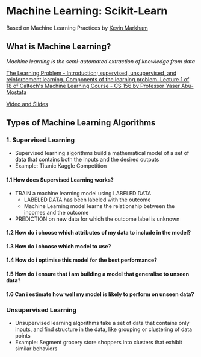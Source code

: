 # Machine Learning: Scikit-Learn

Based on Machine Learning Practices by [Kevin Markham](https://github.com/justmarkham)

## What is Machine Learning?

*Machine learning is the semi-automated extraction of knowledge from data*

[The Learning Problem - Introduction; supervised, unsupervised, and reinforcement learning. Components of the learning problem. Lecture 1 of 18 of Caltech's Machine Learning Course - CS 156 by Professor Yaser Abu-Mostafa](https://www.youtube.com/watch?time_continue=83&v=mbyG85GZ0PI)

[Video and Slides](http://work.caltech.edu/library/014.html)


## Types of Machine Learning Algorithms

### 1. Supervised Learning

- Supervised learning algorithms build a mathematical model of a set of data that contains both the inputs and the desired outputs
- Example: Titanic Kaggle Competition

#### 1.1 How does Supervised Learning works?

- TRAIN a machine learning model using LABELED DATA
    - LABELED DATA has been labeled with the outcome
    - Machine Learning model learns the relationship between the incomes and the outcome
- PREDICTION on new data for which the outcome label is unknown

#### 1.2 How do i choose which attributes of my data to include in the model?

#### 1.3 How do i choose which model to use?

#### 1.4 How do i optimise this model for the best performance?

#### 1.5 How do i ensure that i am building a model that generalise to unseen data?

#### 1.6 Can i estimate how well my model is likely to perform on unseen data?

 
### Unsupervised Learning

- Unsupervised learning algorithms take a set of data that contains only inputs, and find structure in the data, like grouping or clustering of data points
- Example: Segment grocery store shoppers into clusters that exhibit similar behaviors


